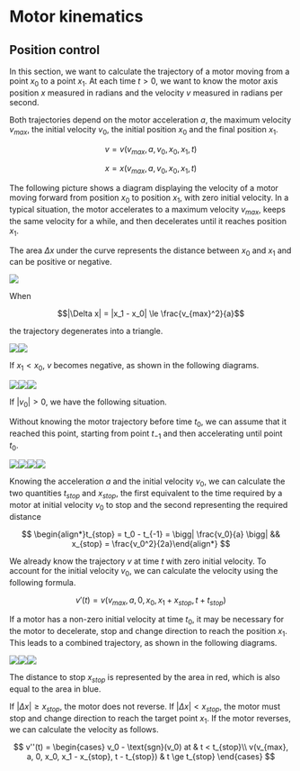 # Motor kinematics

## Position control

In this section, we want to calculate the trajectory of a motor moving from a point $x_0$ to a point $x_1$. At each time $t > 0$, we want to know the motor axis position $x$ measured in radians and the velocity $v$ measured in radians per second.

Both trajectories depend on the motor acceleration $a$, the maximum velocity $v_{max}$, the initial velocity $v_0$, the initial position $x_0$ and the final position $x_1$.

$$v = v(v_{max}, a, v_0, x_0, x_1, t)$$

$$x = x(v_{max}, a, v_0, x_0, x_1, t)$$

The following picture shows a diagram displaying the velocity of a motor moving forward from position $x_0$ to position $x_1$, with zero initial velocity. In a typical situation, the motor accelerates to a maximum velocity $v_{max}$, keeps the same velocity for a while, and then decelerates until it reaches position $x_1$.

The area $\Delta x$ under the curve represents the distance between $x_0$ and $x_1$ and can be positive or negative.

<img src="svg/forward_1.svg">

When

$$|\Delta x| = |x_1 - x_0| \le \frac{v_{max}^2}{a}$$

the trajectory degenerates into a triangle.

<img src="svg/forward_2.svg"><img src="svg/forward_3.svg">

If $x_1< x_0$, $v$ becomes negative, as shown in the following diagrams.

<img src="svg/reverse_1.svg"><img src="svg/reverse_2.svg"><img src="svg/reverse_3.svg">

If $|v_{0}| \gt 0$, we have the following situation.

Without knowing the motor trajectory before time $t_0$, we can assume that it reached this point, starting from point $t_{-1}$ and then accelerating until point $t_0$.

<img src="svg/forward_translated_1.svg"><img src="svg/forward_translated_2.svg"><img src="svg/forward_translated_3.svg"><img src="svg/forward_translated_4.svg">

Knowing the acceleration $a$ and the initial velocity $v_0$, we can calculate the two quantities $t_{stop}$ and $x_{stop}$, the first equivalent to the time required by a motor at initial velocity $v_0$ to stop and the second representing the required distance

$$
\begin{align*}t_{stop} = t_0 - t_{-1} = \bigg| \frac{v_0}{a} \bigg| && x_{stop} = \frac{v_0^2}{2a}\end{align*}
$$

We already know the trajectory $v$ at time $t$ with zero initial velocity. To account for the initial velocity $v_0$, we can calculate the velocity using the following formula.

$$v'(t) = v\left(v_{max}, a, 0, x_0, x_1 + x_{stop}, t + t_{stop}\right)$$

If a motor has a non-zero initial velocity at time $t_0$, it may be necessary for the motor to decelerate, stop and change direction to reach the position $x_1$. This leads to a combined trajectory, as shown in the following diagrams.

<img src="svg/combined_1.svg"><img src="svg/combined_2.svg"><img src="svg/combined_3.svg">

The distance to stop $x_{stop}$ is represented by the area in red, which is also equal to the area in blue.

If $|\Delta x| \ge x_{stop}$, the motor does not reverse. If $|\Delta x| \lt x_{stop}$, the motor must stop and change direction to reach the target point $x_1$.
If the motor reverses, we can calculate the velocity as follows.

$$
v''(t) =
\begin{cases}
v_0 - \text{sgn}(v_0) at & t < t_{stop}\\
v(v_{max}, a, 0, x_0, x_1 - x_{stop}, t - t_{stop}) & t \ge t_{stop}
\end{cases}
$$
